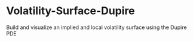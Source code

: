# Volatility-Surface-Dupire
Build and visualize an implied and local volatility surface using the Dupire PDE
